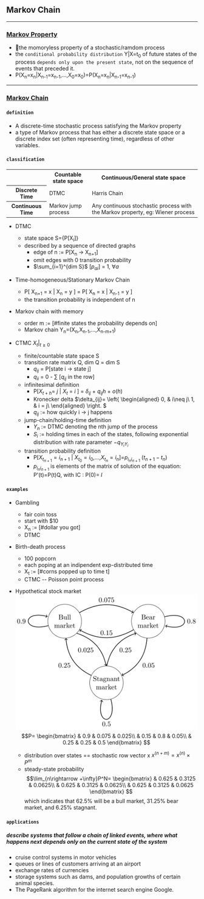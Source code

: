 <script type="text/javascript"
       src="/MathJax.js?config=TeX-AMS-MML_HTMLorMML"></script>


## Markov Chain

---
### [Markov Property](https://en.wikipedia.org/wiki/Markov_property)

* the momoryless property of a stochastic/ramdom process
* the `conditional probability distribution` Y|X=t<sub>0</sub>  of future states of the process `depends only upon the present state`, not on the sequence of events that preceded it. 
* P(X<sub>n</sub>=x<sub>n</sub>|X<sub>n-1</sub>=x<sub>n-1</sub>,...,X<sub>0</sub>=x<sub>0</sub>)=P(X<sub>n</sub>=x<sub>n</sub>|X<sub>n-1</sub>=x<sub>n-1</sub>)

---

### [Markov Chain](https://en.wikipedia.org/wiki/Markov_chain)

#### `definition`
* A discrete-time stochastic process satisfying the Markov property
* a type of Markov process that has either a discrete state space or a discrete index set (often representing time), regardless of other variables.

#### `classification`
<table>
<tr>
    <th></th>
    <th>Countable state space</th>
    <th>Continuous/General state space</th>
</tr>
<tr>
    <th>Discrete Time</th>
    <td>DTMC</td>
    <td>Harris Chain</td>
</tr>
<tr>
    <th>Continuous Time</th>
    <td>Markov jump process</td>
    <td>Any continuous stochastic process with the Markov property, eg: Wiener process</td>
</tr>
</table>


+ DTMC
   + state space S={P[X<sub>i</sub>]}
   + described by a sequence of directed graphs
     + edge of n := P[X<sub>n</sub> -> X<sub>n+1</sub>]
     + omit edges with 0 transition probability
     + $\sum_{i=1}^{dim S}$ [$p_{ai}$] = 1, $\forall a$
+ Time-homogeneous/Stationary Markov Chain
   + P[ X<sub>n+1</sub> = x | X<sub>n</sub> = y ] = P[ X<sub>n</sub> = x | X<sub>n-1</sub> = y ]
   + the transition probability is independent of n

+ Markov chain with memory 
   + order m := [#finite states the probability depends on]
   + Markov chain Y<sub>n</sub>=(X<sub>n</sub>,X<sub>n-1</sub>,...,X<sub>n-m+1</sub>)

+ CTMC $X_t\vert _{t\geq0}$
   + finite/countable state space S
   + transition rate matrix Q, dim Q = dim S
      + $q_{ij}$ = P[state i -> state j]
      + $q_{ii}$ = 0 - $\sum$ [$q_{ij}$ in the row]
   + infinitesimal definition
      + P[$X_{t+h}$= $j$ | $X_{t}$ = $i$ ] = $\delta_{ij}$ + $q_{ij}h$ + $o(h)$
      + Kronecker delta $\delta_{ij}=
      \left\{
        \begin{aligned}
           0, & i\neq j\\
           1, & i = j\\
        \end{aligned}
      \right.
      $
      + $q_{ij}$ := how quickly i -> j happens
   + jump-chain/holding-time definition 
      + $Y_n$ := DTMC denoting the nth jump of the process
      + $S_i$ := holding times in each of the states, following exponential distribution with rate parameter $-q_{Y_i Y_i}$
   + transition probability definition
      + P[$X_{t_{n+1}}=i_{n+1}$ | $X_{t_0}=i_0$,...,$X_{t_n}=i_n$]=$p_{i_ni_{n+1}}$ ($t_{n+1}-t_n$)
      + $p_{i_ni_{n+1}}$ is elements of the matrix of solution of the equation: P'(t)=P(t)Q, with IC : P(0)= $I$

#### `examples`

+ Gambling
   + fair coin toss
   + start with $10
   + X<sub>n</sub> := [#dollar you got]
   + DTMC

+ Birth-death process
   + 100 popcorn
   + each poping at an indipendent exp-distributed time
   + X<sub>t</sub> := [#corns popped up to time t]
   + CTMC -- Poisson point process

+ Hypothetical stock market
<img align=center src="./StockMarket.png" width="500px" height="auto" alt="not found"></img>
   $$P=
   \begin{bmatrix}
      & 0.9 & 0.075 & 0.025\\
      & 0.15 & 0.8 & 0.05\\
      & 0.25 & 0.25 & 0.5 
   \end{bmatrix}
   $$

   + distribution over states == stochastic row vector x 
   $x^{\left(n+m\right)}=x^{\left(n\right)}\times P^{m}$
   + steady-state probability
   $$\lim_{n\rightarrow +\infty}P^N=
   \begin{bmatrix}
      & 0.625 & 0.3125 & 0.0625\\
      & 0.625 & 0.3125 & 0.0625\\
      & 0.625 & 0.3125 & 0.0625 
   \end{bmatrix}
   $$
   which indicates that 62.5% will be a bull market, 31.25% bear market, and 6.25% stagnant.
  

#### `applications`
##### describe systems that follow a chain of linked events, where what happens next depends only on the current state of the system
* cruise control systems in motor vehicles
* queues or lines of customers arriving at an airport
* exchange rates of currencies
* storage systems such as dams, and population growths of certain animal species.
* The PageRank algorithm for the internet search engine Google. 

